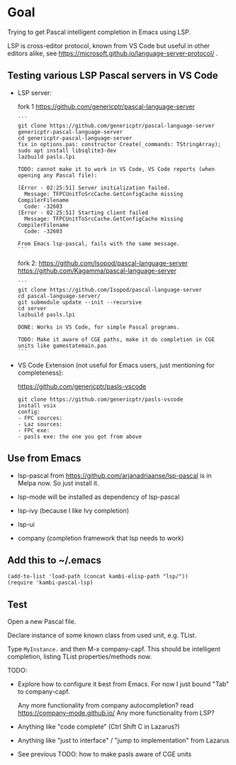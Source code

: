 # Goal

Trying to get Pascal intelligent completion in Emacs using LSP.

LSP is cross-editor protocol, known from VS Code but useful in other editors alike,
see https://microsoft.github.io/language-server-protocol/ .

## Testing various LSP Pascal servers in VS Code

- LSP server:

    fork 1 https://github.com/genericptr/pascal-language-server

      ```
      git clone https://github.com/genericptr/pascal-language-server genericptr-pascal-language-server
      cd genericptr-pascal-language-server
      fix in options.pas: constructor Create(_commands: TStringArray);
      sudo apt install libsqlite3-dev
      lazbuild pasls.lpi

      TODO: cannot make it to work in VS Code, VS Code reports (when opening any Pascal file):

      [Error - 02:25:51] Server initialization failed.
        Message: TFPCUnitToSrcCache.GetConfigCache missing CompilerFilename
        Code: -32603
      [Error - 02:25:51] Starting client failed
        Message: TFPCUnitToSrcCache.GetConfigCache missing CompilerFilename
        Code: -32603

      From Emacs lsp-pascal, fails with the same message.
      ```

    fork 2: https://github.com/Isopod/pascal-language-server
            https://github.com/Kagamma/pascal-language-server

      ```
      git clone https://github.com/Isopod/pascal-language-server
      cd pascal-language-server/
      git submodule update --init --recursive
      cd server
      lazbuild pasls.lpi

      DONE: Works in VS Code, for simple Pascal programs.

      TODO: Make it aware of CGE paths, make it do completion in CGE units like gamestatemain.pas
      ```

- VS Code Extension (not useful for Emacs users, just mentioning for completeness):

    https://github.com/genericptr/pasls-vscode

    ```
    git clone https://github.com/genericptr/pasls-vscode
    install vsix
    config:
    - FPC sources:
    - Laz sources:
    - FPC exe:
    - pasls exe: the one you got from above
    ```

## Use from Emacs

- lsp-pascal from https://github.com/arjanadriaanse/lsp-pascal is in Melpa now.
  So just install it.

- lsp-mode will be installed as dependency of lsp-pascal

- lsp-ivy (because I like Ivy completion)

- lsp-ui

- company (completion framework that lsp needs to work)

## Add this to ~/.emacs

```
(add-to-list 'load-path (concat kambi-elisp-path "lsp/"))
(require 'kambi-pascal-lsp)
```

## Test

Open a new Pascal file.

Declare instance of some known class from used unit, e.g. TList.

Type `MyInstance.` and then M-x company-capf.
This should be intelligent completion, listing TList properties/methods now.

TODO:

- Explore how to configure it best from Emacs.
  For now I just bound "Tab" to company-capf.

  Any more functionality from company autocompletion?
    read https://company-mode.github.io/
  Any more functionality from LSP?

- Anything like "code complete" (Ctrl Shift C in Lazarus?)

- Anything like "just to interface" / "jump to implementation" from Lazarus

- See previous TODO: how to make pasls aware of CGE units

